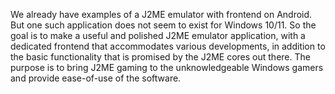 We already have examples of a J2ME emulator with frontend on Android. But one such application does not seem to exist for Windows 10/11. So the goal is to make a useful and polished J2ME emulator application, with a dedicated frontend that accommodates various developments, in addition to the basic functionality that is promised by the J2ME cores out there. The purpose is to bring J2ME gaming to the unknowledgeable Windows gamers and provide ease-of-use of the software.
